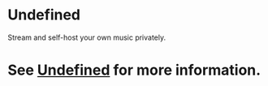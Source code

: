 
# Undefined

Stream and self-host your own music privately. 

# See [Undefined](https://github.com/ambrosechua/Undefined) for more information. 
